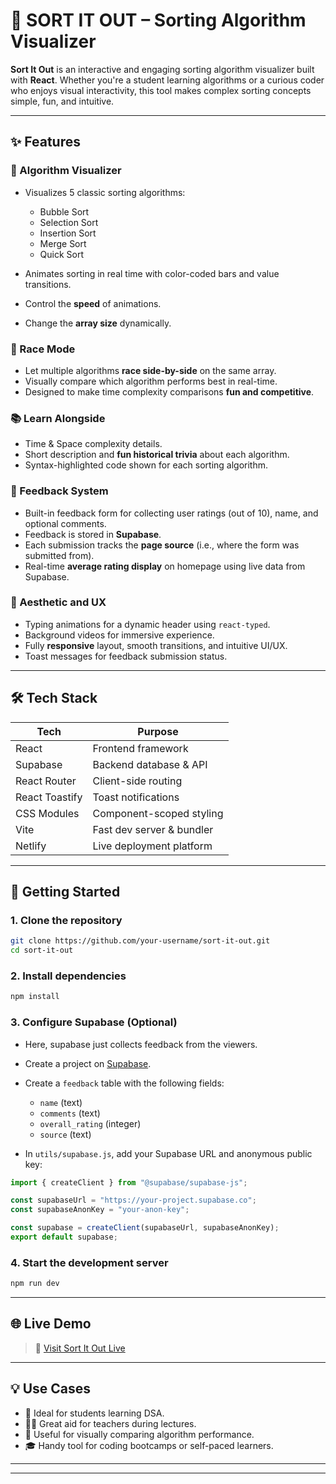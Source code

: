 # 🧠 SORT IT OUT – Sorting Algorithm Visualizer

**Sort It Out** is an interactive and engaging sorting algorithm visualizer built with **React**. Whether you're a student learning algorithms or a curious coder who enjoys visual interactivity, this tool makes complex sorting concepts simple, fun, and intuitive.

---

## ✨ Features

### 🎥 Algorithm Visualizer

- Visualizes 5 classic sorting algorithms:

  - Bubble Sort
  - Selection Sort
  - Insertion Sort
  - Merge Sort
  - Quick Sort

- Animates sorting in real time with color-coded bars and value transitions.
- Control the **speed** of animations.
- Change the **array size** dynamically.

### 🏁 Race Mode

- Let multiple algorithms **race side-by-side** on the same array.
- Visually compare which algorithm performs best in real-time.
- Designed to make time complexity comparisons **fun and competitive**.

### 📚 Learn Alongside

- Time & Space complexity details.
- Short description and **fun historical trivia** about each algorithm.
- Syntax-highlighted code shown for each sorting algorithm.

### 🌟 Feedback System

- Built-in feedback form for collecting user ratings (out of 10), name, and optional comments.
- Feedback is stored in **Supabase**.
- Each submission tracks the **page source** (i.e., where the form was submitted from).
- Real-time **average rating display** on homepage using live data from Supabase.

### 💅 Aesthetic and UX

- Typing animations for a dynamic header using `react-typed`.
- Background videos for immersive experience.
- Fully **responsive** layout, smooth transitions, and intuitive UI/UX.
- Toast messages for feedback submission status.

---

## 🛠 Tech Stack

| Tech           | Purpose                   |
| -------------- | ------------------------- |
| React          | Frontend framework        |
| Supabase       | Backend database & API    |
| React Router   | Client-side routing       |
| React Toastify | Toast notifications       |
| CSS Modules    | Component-scoped styling  |
| Vite           | Fast dev server & bundler |
| Netlify        | Live deployment platform  |

---

## 🚀 Getting Started

### 1. Clone the repository

```bash
git clone https://github.com/your-username/sort-it-out.git
cd sort-it-out
```

### 2. Install dependencies

```bash
npm install
```

### 3. Configure Supabase (Optional)

- Here, supabase just collects feedback from the viewers.
- Create a project on [Supabase](https://supabase.com).
- Create a `feedback` table with the following fields:

  - `name` (text)
  - `comments` (text)
  - `overall_rating` (integer)
  - `source` (text)

- In `utils/supabase.js`, add your Supabase URL and anonymous public key:

```js
import { createClient } from "@supabase/supabase-js";

const supabaseUrl = "https://your-project.supabase.co";
const supabaseAnonKey = "your-anon-key";

const supabase = createClient(supabaseUrl, supabaseAnonKey);
export default supabase;
```

### 4. Start the development server

```bash
npm run dev
```

---

## 🌐 Live Demo

> 🔗 [Visit Sort It Out Live](https://sort-it-out-v4.netlify.app)

---

## 💡 Use Cases

- 📘 Ideal for students learning DSA.
- 👩‍🏫 Great aid for teachers during lectures.
- 🧪 Useful for visually comparing algorithm performance.
- 🎓 Handy tool for coding bootcamps or self-paced learners.

---


<!-- ## 🤝 Contributing

Pull requests, feedback, and suggestions are welcome! Feel free to fork this repo and submit improvements.

--- -->


---

<!-- [Portfolio Website](https://achyutananda.dev) *(optional)* -->
